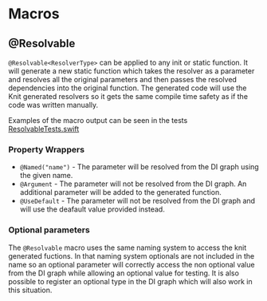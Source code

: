 # Macros

## @Resolvable

`@Resolvable<ResolverType>` can be applied to any init or static function. It will generate a new static function which takes the resolver as a parameter and resolves all the original parameters and then passes the resolved dependencies into the original function.
The generated code will use the Knit generated resolvers so it gets the same compile time safety as if the code was written manually.

Examples of the macro output can be seen in the tests [ResolvableTests.swift](../Tests/KnitMacrosTests/ResolvableTests.swift)

### Property Wrappers

* `@Named("name")` - The parameter will be resolved from the DI graph using the given name.
* `@Argument` - The parameter will not be resolved from the DI graph. An additional parameter will be added to the generated function.
* `@UseDefault` - The parameter will not be resolved from the DI graph and will use the deafault value provided instead.

### Optional parameters

The `@Resolvable` macro uses the same naming system to access the knit generated fuctions. In that naming system optionals are not included in the name so an optional parameter will correctly access the non optional value from the DI graph while allowing an optional value for testing. It is also possible to register an optional type in the DI graph which will also work in this situation. 
